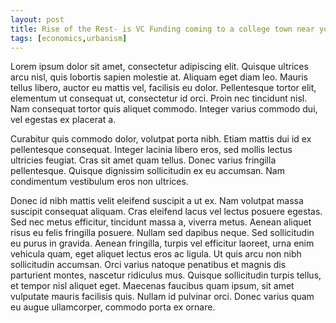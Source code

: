 ```yaml
---
layout: post
title: Rise of the Rest- is VC Funding coming to a college town near you?
tags: [economics,urbanism]
---
```


Lorem ipsum dolor sit amet, consectetur adipiscing elit. Quisque ultrices arcu nisl, quis lobortis sapien molestie at. Aliquam eget diam leo. Mauris tellus libero, auctor eu mattis vel, facilisis eu dolor. Pellentesque tortor elit, elementum ut consequat ut, consectetur id orci. Proin nec tincidunt nisl. Nam consequat tortor quis aliquet commodo. Integer varius commodo dui, vel egestas ex placerat a.

Curabitur quis commodo dolor, volutpat porta nibh. Etiam mattis dui id ex pellentesque consequat. Integer lacinia libero eros, sed mollis lectus ultricies feugiat. Cras sit amet quam tellus. Donec varius fringilla pellentesque. Quisque dignissim sollicitudin ex eu accumsan. Nam condimentum vestibulum eros non ultrices.

Donec id nibh mattis velit eleifend suscipit a ut ex. Nam volutpat massa suscipit consequat aliquam. Cras eleifend lacus vel lectus posuere egestas. Sed nec metus efficitur, tincidunt massa a, viverra metus. Aenean aliquet risus eu felis fringilla posuere. Nullam sed dapibus neque. Sed sollicitudin eu purus in gravida. Aenean fringilla, turpis vel efficitur laoreet, urna enim vehicula quam, eget aliquet lectus eros ac ligula. Ut quis arcu non nibh sollicitudin accumsan. Orci varius natoque penatibus et magnis dis parturient montes, nascetur ridiculus mus. Quisque sollicitudin turpis tellus, et tempor nisl aliquet eget. Maecenas faucibus quam ipsum, sit amet vulputate mauris facilisis quis. Nullam id pulvinar orci. Donec varius quam eu augue ullamcorper, commodo porta ex ornare.
